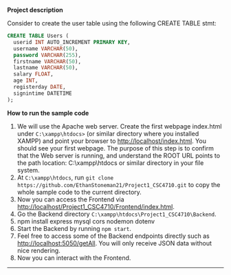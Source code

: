 **Project description**

Consider to create the user table using the following CREATE TABLE stmt:

```SQL
CREATE TABLE Users (
  userid INT AUTO_INCREMENT PRIMARY KEY,
  username VARCHAR(50),
  password VARCHAR(255),
  firstname VARCHAR(50),
  lastname VARCHAR(50),
  salary FLOAT,
  age INT,
  registerday DATE,
  signintime DATETIME
);
```

**How to run the sample code**
1. We will use the Apache web server. Create the first webpage index.html under ```C:\xampp\htdocs>``` (or similar directory where you installed XAMPP) and point your browser to [http://localhost/index.html](http://localhost/index.html). You should see your first webpage. The purpose of this step is to confirm that the Web server is running, and understand the ROOT URL points to the path location: C:\xampp\htdocs or similar directory in your file system. 
2. At ```C:\xampp\htdocs```, run ```git clone https://github.com/EthanStoneman21/Project1_CSC4710.git``` to copy the whole sample code to the current directory.
3. Now you can access the Frontend via [http://localhost/Project1_CSC4710/Frontend/index.html](http://localhost/Project1_CSC4710/Frontend/index.html).
4. Go the Backend directory ```C:\xampp\htdocs\Project1_CSC4710\Backend```.
5. npm install express mysql cors nodemon dotenv
6. Start the Backend by running ```npm start```.
7. Feel free to access some of the Backend endpoints directly such as [http://localhost:5050/getAll](http://localhost:5050/getAll). You will only receive JSON data without nice rendering. 
8. Now you can interact with the Frontend.
---------------------------------------





